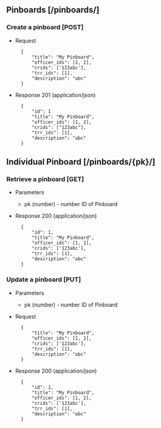 ## Pinboards [/pinboards/]

### Create a pinboard [POST]

+ Request

        {
            "title": "My Pinboard",
            "officer_ids": [1, 2],
            "crids": ['123abc'],
            "trr_ids": [1],
            "description": "abc"
        }

+ Response 201 (application/json)

        {
            "id": 1
            "title": "My Pinboard",
            "officer_ids": [1, 2],
            "crids": ["123abc"],
            "trr_ids": [1],
            "description": "abc"
        }


## Individual Pinboard [/pinboards/{pk}/]

### Retrieve a pinboard [GET]

+ Parameters
    + pk (number) - number ID of Pinboard

+ Response 200 (application/json)


        {
            "id": 1,
            "title": "My Pinboard",
            "officer_ids": [1, 2],
            "crids": ['123abc'],
            "trr_ids": [1],
            "description": "abc"
        }

### Update a pinboard [PUT]

+ Parameters
    + pk (number) - number ID of Pinboard

+ Request

        {
            "title": "My Pinboard",
            "officer_ids": [1, 2],
            "crids": ['123abc'],
            "trr_ids": [1],
            "description": "abc"
        }

+ Response 200 (application/json)

        {
            "id": 1,
            "title": "My Pinboard",
            "officer_ids": [1, 2],
            "crids": ['123abc'],
            "trr_ids": [1],
            "description": "abc"
        }
